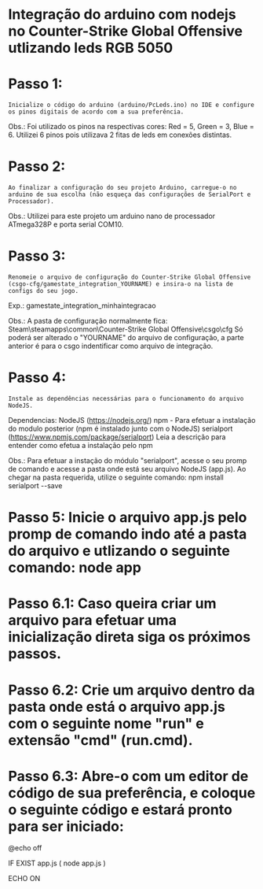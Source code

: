 # Integração do arduino com nodejs no Counter-Strike Global Offensive utlizando leds RGB 5050

# Passo 1:
	Inicialize o código do arduino (arduino/PcLeds.ino) no IDE e configure os pinos digitais de acordo com a sua preferência.

Obs.: Foi utilizado os pinos na respectivas cores: Red = 5, Green = 3, Blue = 6.
	  Utilizei 6 pinos pois utilizava 2 fitas de leds em conexões distintas.

# Passo 2:
	Ao finalizar a configuração do seu projeto Arduino, carregue-o no arduino de sua escolha (não esqueça das configurações de SerialPort e Processador).

Obs.: Utilizei para este projeto um arduino nano de processador ATmega328P e porta serial COM10.

# Passo 3:
	Renomeie o arquivo de configuração do Counter-Strike Global Offensive (csgo-cfg/gamestate_integration_YOURNAME) e insira-o na lista de configs do seu jogo.

Exp.: gamestate_integration_minhaintegracao

Obs.: A pasta de configuração normalmente fica: Steam\steamapps\common\Counter-Strike Global Offensive\csgo\cfg
	  Só poderá ser alterado o "YOURNAME" do arquivo de configuração, a parte anterior é para o csgo indentificar como arquivo de integração.

# Passo 4:
	Instale as dependências necessárias para o funcionamento do arquivo NodeJS.

Dependencias: NodeJS (https://nodejs.org/)
			  npm - Para efetuar a instalação do modulo posterior (npm é instalado junto com o NodeJS)
			  serialport (https://www.npmjs.com/package/serialport) Leia a descrição para entender como efetua a instalação pelo npm

Obs.: Para efetuar a instação do módulo "serialport", acesse o seu promp de comando e acesse a pasta onde está seu arquivo NodeJS (app.js).
	  Ao chegar na pasta requerida, utilize o seguinte comando: npm install serialport --save

# Passo 5: Inicie o arquivo app.js pelo promp de comando indo até a pasta do arquivo e utlizando o seguinte comando: node app

# Passo 6.1: Caso queira criar um arquivo para efetuar uma inicialização direta siga os próximos passos.

# Passo 6.2: Crie um arquivo dentro da pasta onde está o arquivo app.js com o seguinte nome "run" e extensão "cmd" (run.cmd).

# Passo 6.3: Abre-o com um editor de código de sua preferência, e coloque o seguinte código e estará pronto para ser iniciado:

@echo off

IF EXIST app.js (
	node app.js
)

ECHO ON
